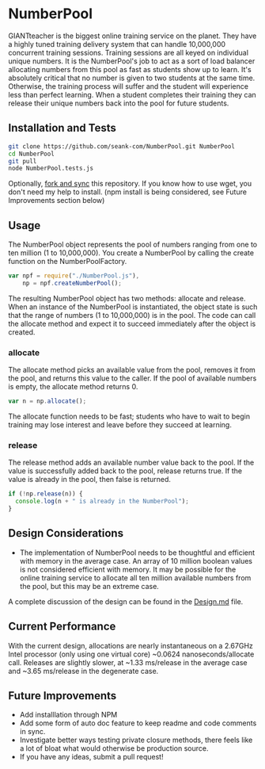 # NumberPool

GIANTteacher is the biggest online training service on the planet. They have a highly tuned training delivery system that can handle 10,000,000 concurrent training sessions. Training sessions are all keyed on individual unique numbers. It is the NumberPool's job to act as a sort of load balancer allocating numbers from this pool as fast as students show up to learn. It's absolutely critical that no number is given to two students at the same time. Otherwise, the training process will suffer and the student will experience less than perfect learning. When a student completes their training they can release their unique numbers back into the pool for future students. 

## Installation and Tests
```bash
git clone https://github.com/seank-com/NumberPool.git NumberPool
cd NumberPool
git pull
node NumberPool.tests.js
```
Optionally, <a href="https://help.github.com/articles/fork-a-repo/" target="_blank">fork and sync</a> this repository. If you know how to use wget, you don't need my help to install. (npm install is being considered, see Future Improvements section below)
## Usage
The NumberPool object represents the pool of numbers ranging from one to ten million (1 to 10,000,000). You create a NumberPool by calling the create function on the NumberPoolFactory.
```javascript
var npf = require("./NumberPool.js"),
    np = npf.createNumberPool();
```
The resulting NumberPool object has two methods: allocate and release. When an instance of the NumberPool is instantiated, the object state is such that the range of numbers (1 to 10,000,000) is in the pool. The code can call the allocate method and expect it to succeed immediately after the object is created.

### allocate
The allocate method picks an available value from the pool, removes it from the pool, and returns this value to the caller. If the pool of available numbers is empty, the allocate method returns 0.
```javascript
var n = np.allocate();
```  
The allocate function needs to be fast; students who have to wait to begin training may lose interest and leave before they succeed at learning.

### release
The release method adds an available number value back to the pool. If the value is successfully added back to the pool, release returns true. If the value is already in the pool, then false is returned.
```javascript
if (!np.release(n)) {
  console.log(n + " is already in the NumberPool");
}
```

## Design Considerations
* The implementation of NumberPool needs to be thoughtful and efficient with memory in the average case. An array of 10 million boolean values is not considered efficient with memory. It may be possible for the online training service to allocate all ten million available numbers from the pool, but this may be an extreme case.

A complete discussion of the design can be found in the [Design.md](Design.md) file.

## Current Performance

With the current design, allocations are nearly instantaneous on a 2.67GHz Intel processor (only using one virtual core) ~0.0624 nanoseconds/allocate call. Releases are slightly slower, at ~1.33 ms/release in the average case and ~3.65 ms/release in the degenerate case.

## Future Improvements
* Add installlation through NPM
* Add some form of auto doc feature to keep readme and code comments in sync.
* Investigate better ways testing private closure methods, there feels like a lot of bloat what would otherwise be production source.
* If you have any ideas, submit a pull request!
